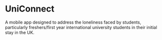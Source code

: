 # UniConnect
A mobile app designed to address the loneliness faced by students, particularly freshers/first year international university students in their initial stay in the UK.
